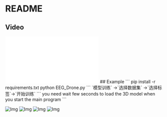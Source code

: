 # README

## Video
<iframe src="//player.bilibili.com/player.html?aid=604263850&bvid=BV1t84y1q7UU&cid=869184327&page=1" scrolling="no" border="0" frameborder="no" framespacing="0" allowfullscreen="true"> </iframe>
## Example
```
pip install -r requirements.txt
python EEG_Drone.py
```
 `模型训练` ->`选择数据集` ->`选择标签`->`开始训练`
```
you need wait few seconds to load the 3D model when you start the main program
```


![Img](https://imgpool.protodrive.xyz/img/yank-note-picgo-img-20221022191722.png#pic_center%20=400x)
![Img](https://imgpool.protodrive.xyz/img/yank-note-picgo-img-20221022191742.png#pic_center%20=400x)
![Img](https://imgpool.protodrive.xyz/img/yank-note-picgo-img-20221022191843.png#pic_center%20=400x)
![Img](https://imgpool.protodrive.xyz/img/yank-note-picgo-img-20221022192017.png#pic_center%20=400x)
